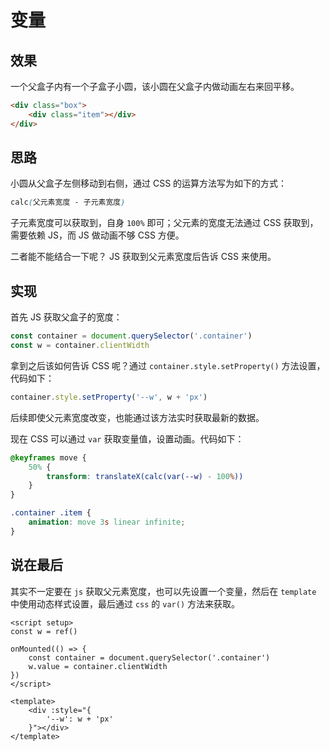 # 变量

## 效果
<Variable />

一个父盒子内有一个子盒子小圆，该小圆在父盒子内做动画左右来回平移。

```html
<div class="box">
    <div class="item"></div>
</div>
```

## 思路

小圆从父盒子左侧移动到右侧，通过 CSS 的运算方法写为如下的方式：

```css
calc(父元素宽度 - 子元素宽度)
```

子元素宽度可以获取到，自身 `100%` 即可；父元素的宽度无法通过 CSS 获取到，需要依赖 JS，而 JS 做动画不够 CSS 方便。

二者能不能结合一下呢？ JS 获取到父元素宽度后告诉 CSS 来使用。

## 实现

首先 JS 获取父盒子的宽度：

```js
const container = document.querySelector('.container')
const w = container.clientWidth
```

拿到之后该如何告诉 CSS 呢？通过 `container.style.setProperty()` 方法设置，代码如下：

```js
container.style.setProperty('--w', w + 'px')
```

后续即使父元素宽度改变，也能通过该方法实时获取最新的数据。

现在 CSS 可以通过 `var` 获取变量值，设置动画。代码如下：

```css
@keyframes move {
    50% {
        transform: translateX(calc(var(--w) - 100%))
    }
}

.container .item {
    animation: move 3s linear infinite;
}
```

## 说在最后

其实不一定要在 `js` 获取父元素宽度，也可以先设置一个变量，然后在 `template` 中使用动态样式设置，最后通过 `css` 的 `var()` 方法来获取。

```vue
<script setup>
const w = ref()

onMounted(() => {
    const container = document.querySelector('.container')
    w.value = container.clientWidth
})
</script>

<template>
    <div :style="{
        '--w': w + 'px'
    }"></div>
</template>
```
